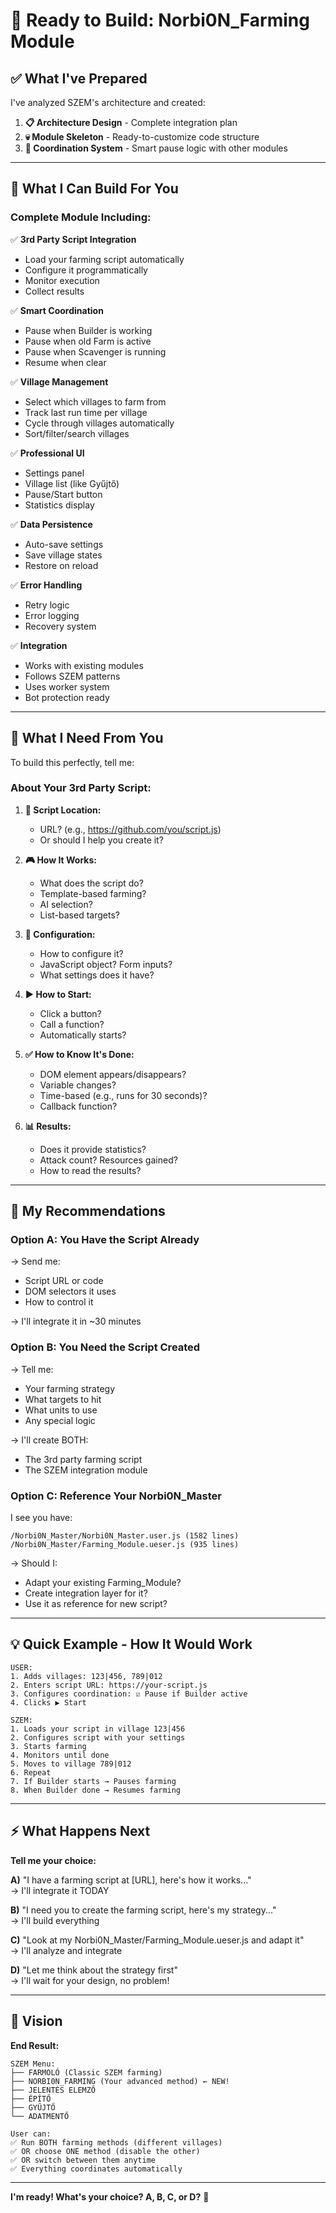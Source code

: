 # 🎯 Ready to Build: Norbi0N_Farming Module

## ✅ What I've Prepared

I've analyzed SZEM's architecture and created:

1. **📋 Architecture Design** - Complete integration plan
2. **💀 Module Skeleton** - Ready-to-customize code structure
3. **🔗 Coordination System** - Smart pause logic with other modules

---

## 🚀 What I Can Build For You

### **Complete Module Including:**

✅ **3rd Party Script Integration**
- Load your farming script automatically
- Configure it programmatically
- Monitor execution
- Collect results

✅ **Smart Coordination**
- Pause when Builder is working
- Pause when old Farm is active
- Pause when Scavenger is running
- Resume when clear

✅ **Village Management**
- Select which villages to farm from
- Track last run time per village
- Cycle through villages automatically
- Sort/filter/search villages

✅ **Professional UI**
- Settings panel
- Village list (like Gyűjtő)
- Pause/Start button
- Statistics display

✅ **Data Persistence**
- Auto-save settings
- Save village states
- Restore on reload

✅ **Error Handling**
- Retry logic
- Error logging
- Recovery system

✅ **Integration**
- Works with existing modules
- Follows SZEM patterns
- Uses worker system
- Bot protection ready

---

## 📝 What I Need From You

To build this perfectly, tell me:

### **About Your 3rd Party Script:**

1. **📍 Script Location:**
   - URL? (e.g., https://github.com/you/script.js)
   - Or should I help you create it?

2. **🎮 How It Works:**
   - What does the script do?
   - Template-based farming?
   - AI selection?
   - List-based targets?

3. **🔧 Configuration:**
   - How to configure it?
   - JavaScript object? Form inputs?
   - What settings does it have?

4. **▶️ How to Start:**
   - Click a button?
   - Call a function?
   - Automatically starts?

5. **✅ How to Know It's Done:**
   - DOM element appears/disappears?
   - Variable changes?
   - Time-based (e.g., runs for 30 seconds)?
   - Callback function?

6. **📊 Results:**
   - Does it provide statistics?
   - Attack count? Resources gained?
   - How to read the results?

---

## 🎯 My Recommendations

### **Option A: You Have the Script Already**
→ Send me:
- Script URL or code
- DOM selectors it uses
- How to control it

→ I'll integrate it in ~30 minutes

### **Option B: You Need the Script Created**
→ Tell me:
- Your farming strategy
- What targets to hit
- What units to use
- Any special logic

→ I'll create BOTH:
- The 3rd party farming script
- The SZEM integration module

### **Option C: Reference Your Norbi0N_Master**

I see you have:
```
/Norbi0N_Master/Norbi0N_Master.user.js (1582 lines)
/Norbi0N_Master/Farming_Module.ueser.js (935 lines)
```

→ Should I:
- Adapt your existing Farming_Module?
- Create integration layer for it?
- Use it as reference for new script?

---

## 💡 Quick Example - How It Would Work

```
USER:
1. Adds villages: 123|456, 789|012
2. Enters script URL: https://your-script.js
3. Configures coordination: ☑️ Pause if Builder active
4. Clicks ▶️ Start

SZEM:
1. Loads your script in village 123|456
2. Configures script with your settings
3. Starts farming
4. Monitors until done
5. Moves to village 789|012
6. Repeat
7. If Builder starts → Pauses farming
8. When Builder done → Resumes farming
```

---

## ⚡ What Happens Next

**Tell me your choice:**

**A)** "I have a farming script at [URL], here's how it works..."  
→ I'll integrate it TODAY

**B)** "I need you to create the farming script, here's my strategy..."  
→ I'll build everything

**C)** "Look at my Norbi0N_Master/Farming_Module.ueser.js and adapt it"  
→ I'll analyze and integrate

**D)** "Let me think about the strategy first"  
→ I'll wait for your design, no problem!

---

## 🎨 Vision

**End Result:**

```
SZEM Menu:
├── FARMOLÓ (Classic SZEM farming)
├── NORBI0N_FARMING (Your advanced method) ← NEW!
├── JELENTÉS ELEMZŐ
├── ÉPÍTŐ
├── GYŰJTŐ
└── ADATMENTŐ

User can:
✅ Run BOTH farming methods (different villages)
✅ OR choose ONE method (disable the other)
✅ OR switch between them anytime
✅ Everything coordinates automatically
```

---

**I'm ready! What's your choice? A, B, C, or D?** 🚀

